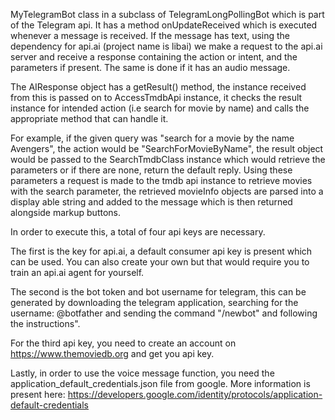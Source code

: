 MyTelegramBot class in a subclass of TelegramLongPollingBot which is part of the Telegram api. It has a method onUpdateReceived which is executed whenever a message is received. If the message has text, using the dependency for api.ai (project name is libai) we make a request to the api.ai server and receive a response containing the action or intent, and the parameters if present. The same is done if it has an audio message. 

The AIResponse object has a getResult() method, the instance received from this is passed on to AccessTmdbApi instance, it checks the result instance for intended action (i.e search for movie by name) and calls the appropriate method that can handle it. 

For example, if the given query was "search for a movie by the name Avengers", the action would be "SearchForMovieByName", the result object would be passed to the SearchTmdbClass instance which would retrieve the parameters or if there are none, return the default reply. Using these parameters a request is made to the tmdb api instance to retrieve movies with the search parameter, the retrieved movieInfo objects are parsed into a display able string and added to the message which is then returned alongside markup buttons.

 In order to execute this, a total of four api keys are necessary. 
 
 The first is the key for api.ai, a default consumer api key is present which can be used. You can also create your own but that would require you to train an api.ai agent for yourself.
 
 The second is the bot token and bot username for telegram, this can be generated by downloading the telegram application, searching for the username: @botfather and sending the command "/newbot" and following the instructions".
 
 For the third api key, you need to create an account on https://www.themoviedb.org and get you api key.
 
 Lastly, in order to use the voice message function, you need the application_default_credentials.json file from google. More information is present here: https://developers.google.com/identity/protocols/application-default-credentials
 